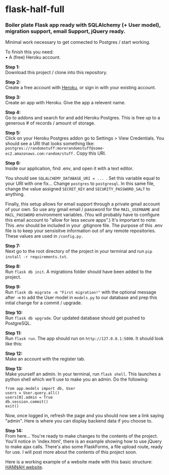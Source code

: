 # flask-half-full
<h3>Boiler plate Flask app ready with SQLAlchemy (+ User model), migration support, email Support, jQuery ready.</h3>
<p>Minimal work necessary to get connected to Postgres / start working.</p>

<p>To finish this you need: <br>
• A (free) Heroku account.</p>

<b>Step 1:</b><br>
Download this project / clone into this repository.

<b>Step 2:</b><br>
Create a free account with <a href="https://www.heroku.com/">Heroku</a>, or sign in with your existing account.

<b>Step 3:</b><br>
Create an app with Heroku. Give the app a relevent name.

<b>Step 4:</b><br>
Go to addons and search for and add Heroku Postgres. This is free up to a generous # of records / amount of storage.

<b>Step 5:</b><br>
Click on your Heroku Postgres addon go to Settings > View Credentials. You should see a URI that looks something like:
```postgres://randomstuff:morerandomstuff@some-ec2.amazonaws.com:random/stuff.```
Copy this URI.

<b>Step 6:</b><br>
Inside our application, find .env, and open it with a text editor.

You should see ```SQLALCHEMY_DATABASE_URI = ... ```. Set this variable equal to your URI with one fix... Change ```postgres``` to ```postgresql```.
In this same file, change the value assigned ```SECRET_KEY``` and ```SECURITY_PASSWORD_SALT``` to anything. 

Finally, this setup allows for email support through a private gmail account of your own. So use any gmail email / password for the ```MAIL_USERNAME``` and ```MAIL_PASSWORD``` environment variables. (You will probably have to configure this email account to "allow for less secure apps".)
It's important to note: This .env should be included in your .gitignore file. The purpose of this .env file is to keep your 
sensisitve information out of any remote repositories. These values are used in ```/config.py.```

<b>Step 7:</b><br>
Next go to the root directory of the project in your terminal and run ```pip install -r requirements.txt```.

<b>Step 8:</b><br>
Run ```flask db init```. A migrations folder should have been added to the project.

<b>Step 9:</b><br>
Run ```flask db migrate -m "First migration!"``` with the optional message after ```-m``` to add the User model in ```models.py``` to our database and prep this intial change for a commit / upgrade.

<b>Step 10:</b><br>
Run ```flask db upgrade```. Our updated database should get pushed to PostgreSQL.

<b>Step 11:</b><br>
Run ```flask run```.
The app should run on ```http://127.0.0.1:5000```.
It should look like this: 

<b>Step 12:</b><br>
Make an account with the register tab.

<b>Step 13:</b><br>
Make yourself an admin. In your terminal, run ```flask shell```.
This launches a python shell which we'll use to make you an admin. Do the following: 
```
from app.models import db, User
users = User.query.all()
users[0].admin = True
db.session.commit()
exit()
```
Now, once logged in, refresh the page and you should now see a link saying "admin".
Here is where you can display backend data if you choose to.

<b>Step 14:</b><br>
From here... You're ready to make changes to the contents of the project.
You'll notice in 'index.html', there is an example showing how to use jQuery to make ajax calls.
There's also some FlaskForms, a file upload route, ready for use. I will post more about the contents of this project soon.

Here is a working example of a website made with this basic structure: <a href='https://hannahisaband.herokuapp.com/'>HANNAH website</a>.








